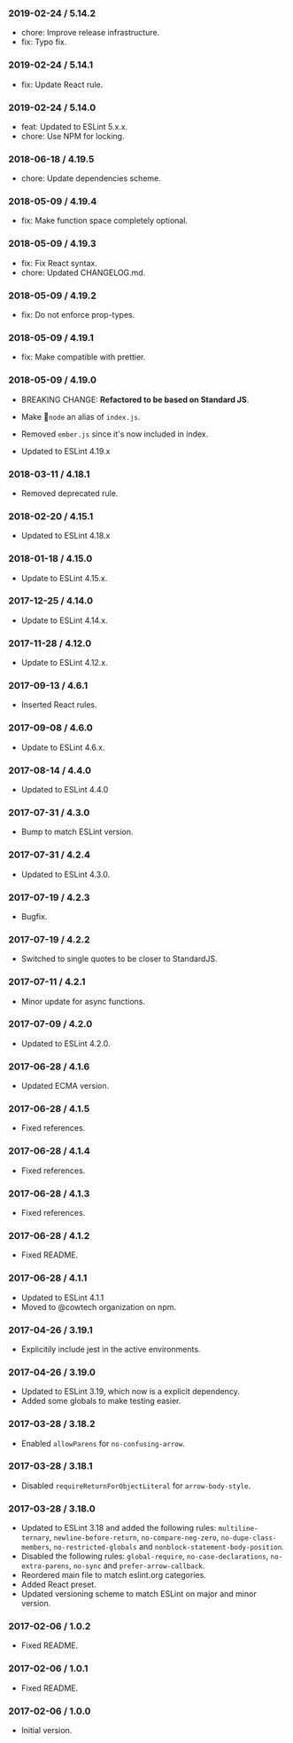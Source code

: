 ### 2019-02-24 / 5.14.2

* chore: Improve release infrastructure.
* fix: Typo fix.

### 2019-02-24 / 5.14.1

* fix: Update React rule.

### 2019-02-24 / 5.14.0

- feat: Updated to ESLint 5.x.x.
- chore: Use NPM for locking.

### 2018-06-18 / 4.19.5

- chore: Update dependencies scheme.

### 2018-05-09 / 4.19.4

- fix: Make function space completely optional.

### 2018-05-09 / 4.19.3

- fix: Fix React syntax.
- chore: Updated CHANGELOG.md.

### 2018-05-09 / 4.19.2

- fix: Do not enforce prop-types.

### 2018-05-09 / 4.19.1

- fix: Make compatible with prettier.

### 2018-05-09 / 4.19.0

- BREAKING CHANGE: **Refactored to be based on Standard JS**.
- Make `node` an alias of `index.js`.
- Removed `ember.js` since it's now included in index.

- Updated to ESLint 4.19.x

### 2018-03-11 / 4.18.1

- Removed deprecated rule.

### 2018-02-20 / 4.15.1

- Updated to ESLint 4.18.x

### 2018-01-18 / 4.15.0

- Update to ESLint 4.15.x.

### 2017-12-25 / 4.14.0

- Update to ESLint 4.14.x.

### 2017-11-28 / 4.12.0

- Update to ESLint 4.12.x.

### 2017-09-13 / 4.6.1

- Inserted React rules.

### 2017-09-08 / 4.6.0

- Update to ESLint 4.6.x.

### 2017-08-14 / 4.4.0

- Updated to ESLint 4.4.0

### 2017-07-31 / 4.3.0

- Bump to match ESLint version.

### 2017-07-31 / 4.2.4

- Updated to ESLint 4.3.0.

### 2017-07-19 / 4.2.3

- Bugfix.

### 2017-07-19 / 4.2.2

- Switched to single quotes to be closer to StandardJS.

### 2017-07-11 / 4.2.1

- Minor update for async functions.

### 2017-07-09 / 4.2.0

- Updated to ESLint 4.2.0.

### 2017-06-28 / 4.1.6

- Updated ECMA version.

### 2017-06-28 / 4.1.5

- Fixed references.

### 2017-06-28 / 4.1.4

- Fixed references.

### 2017-06-28 / 4.1.3

- Fixed references.

### 2017-06-28 / 4.1.2

- Fixed README.

### 2017-06-28 / 4.1.1

- Updated to ESLint 4.1.1
- Moved to @cowtech organization on npm.

### 2017-04-26 / 3.19.1

- Explicitily include jest in the active environments.

### 2017-04-26 / 3.19.0

- Updated to ESLint 3.19, which now is a explicit dependency.
- Added some globals to make testing easier.

### 2017-03-28 / 3.18.2

- Enabled `allowParens` for `no-confusing-arrow`.

### 2017-03-28 / 3.18.1

- Disabled `requireReturnForObjectLiteral` for `arrow-body-style`.

### 2017-03-28 / 3.18.0

- Updated to ESLint 3.18 and added the following rules: `multiline-ternary`, `newline-before-return`, `no-compare-neg-zero`, `no-dupe-class-members`, `no-restricted-globals` and `nonblock-statement-body-position`.
- Disabled the following rules: `global-require`, `no-case-declarations`, `no-extra-parens`, `no-sync` and `prefer-arrow-callback`.
- Reordered main file to match eslint.org categories.
- Added React preset.
- Updated versioning scheme to match ESLint on major and minor version.

### 2017-02-06 / 1.0.2

- Fixed README.

### 2017-02-06 / 1.0.1

- Fixed README.

### 2017-02-06 / 1.0.0

- Initial version.

